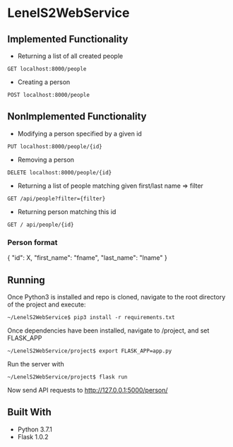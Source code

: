 # LenelS2WebService


## Implemented Functionality
* Returning a list of all created people 
```
GET localhost:8000/people
```
* Creating a person
```
POST localhost:8000/people
```

## NonImplemented Functionality
* Modifying a person specified by a given id
```
PUT localhost:8000/people/{id}
```
* Removing a person
```
DELETE localhost:8000/people/{id}
```
* Returning a list of people matching given first/last name => filter
```
GET /api/people?filter={filter}
```
* Returning person matching this id
```
GET / api/people/{id}
```
### Person format
{
  "id": X,
  "first_name": "fname",
  "last_name": "lname"
}

## Running
Once Python3 is installed and repo is cloned, navigate to the root directory of the project and execute:
```
~/LenelS2WebService$ pip3 install -r requirements.txt
```


Once dependencies have been installed, navigate to /project, and set FLASK_APP
```
~/LenelS2WebService/project$ export FLASK_APP=app.py
```
Run the server with 
```
~/LenelS2WebService/project$ flask run
```
Now send API requests to http://127.0.0.1:5000/person/

## Built With
* Python 3.7.1 
* Flask 1.0.2

